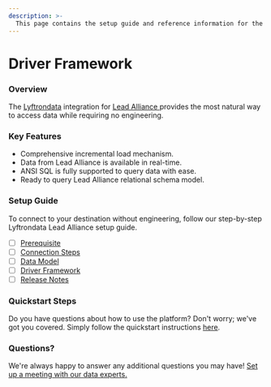 ```yaml
---
description: >-
  This page contains the setup guide and reference information for the Lead Alliance source connector.
---
```


# Driver Framework

### Overview

The [Lyftrondata](https://www.lyftrondata.com/) integration for [Lead Alliance](https://www.lyftrondata.com/integration/lead-alliance/)[ ](https://www.lyftrondata.com/integration/lead-alliance/)provides the most natural way to access data while requiring no engineering.

### Key Features

* Comprehensive incremental load mechanism.
* Data from Lead Alliance is available in real-time.&#x20;
* ANSI SQL is fully supported to query data with ease.
* Ready to query Lead Alliance relational schema model.

### Setup Guide

To connect to your destination without engineering, follow our step-by-step Lyftrondata Lead Alliance setup guide.

* [ ] [Prerequisite](../../marketing-analytics/lead-alliance/prerequisite.md)
* [ ] [Connection Steps](../../marketing-analytics/lead-alliance/connection-steps.md)
* [ ] [Data Model](../../marketing-analytics/lead-alliance/data-model/)
* [ ] [Driver Framework](../../marketing-analytics/lead-alliance/driver-framework/)
* [ ] [Release Notes](../../marketing-analytics/lead-alliance/release-notes.md)

### Quickstart Steps

Do you have questions about how to use the platform? Don't worry; we've got you covered. Simply follow the quickstart instructions [here](../../../quickstart-steps.md).

### Questions? <a href="#questions" id="questions"></a>

We're always happy to answer any additional questions you may have! [Set up a meeting with our data experts.](https://www.lyftrondata.com/book-a-meeting/)


